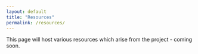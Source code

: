 ```yaml
---
layout: default
title: "Resources"
permalink: /resources/
---
```


This page will host various resources which arise from the project - coming soon. 
